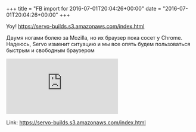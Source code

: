 +++
title = "FB import for 2016-07-01T20:04:26+00:00"
date = "2016-07-01T20:04:26+00:00"
+++

Уоу! https://servo-builds.s3.amazonaws.com/index.html

Двумя ногами болею за Mozilla, но их браузер пока сосет у Chrome. Надеюсь, Servo изменит ситуацию и мы все опять будем пользоваться быстрым и свободным браузером

![Phote](https://external.xx.fbcdn.net/safe_image.php?d=AQD_PbKzF8FFHzwE&w=130&h=130&url=https%3A%2F%2Fservo-builds.s3.amazonaws.com%2Fdoge-tiny.png&cfs=1&_nc_hash=AQDvrDnh4yiXh6EJ)


Link: https://servo-builds.s3.amazonaws.com/index.html
